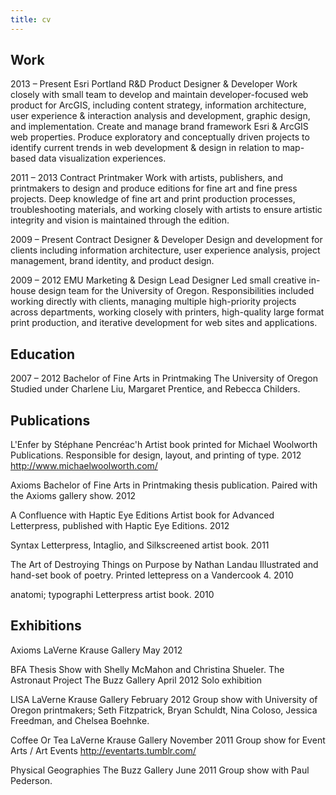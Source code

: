 ```yaml
---
title: cv
---
```


## Work

2013 – Present
Esri Portland R&D
Product Designer & Developer
Work closely with small team to develop and maintain developer-focused web product for ArcGIS, including content strategy, information architecture, user experience & interaction analysis and development, graphic design, and implementation. Create and manage brand framework Esri & ArcGIS web properties. Produce exploratory and conceptually driven projects to identify current trends in web development & design in relation to map-based data visualization experiences.

2011 – 2013
Contract Printmaker
Work with artists, publishers, and printmakers to design and produce editions for fine art and fine press projects. Deep knowledge of fine art and print production processes, troubleshooting
materials, and working closely with artists to ensure artistic integrity and vision is maintained through the edition.

2009 – Present
Contract Designer & Developer
Design and development for clients including information architecture, user experience analysis, project management, brand identity, and product design.

2009 – 2012
EMU Marketing & Design
Lead Designer
Led small creative in-house design team for the University of Oregon. Responsibilities included working directly with clients, managing multiple high-priority projects across departments, working closely with printers, high-quality large format print production, and iterative development for web sites and applications.

## Education

2007 – 2012
Bachelor of Fine Arts in Printmaking
The University of Oregon
Studied under Charlene Liu, Margaret Prentice, and Rebecca Childers.

## Publications
L'Enfer
by Stéphane Pencréac'h
Artist book printed for Michael Woolworth Publications. Responsible for design, layout, and printing of type.
2012
http://www.michaelwoolworth.com/

Axioms
Bachelor of Fine Arts in Printmaking thesis publication. Paired with the Axioms gallery show.
2012

A Confluence
with Haptic Eye Editions
Artist book for Advanced Letterpress, published with Haptic Eye Editions.
2012

Syntax
Letterpress, Intaglio, and Silkscreened artist book.
2011

The Art of Destroying Things on Purpose
by Nathan Landau
Illustrated and hand-set book of poetry. Printed lettepress on a Vandercook 4.
2010

anatomi; typographi
Letterpress artist book.
2010

## Exhibitions
Axioms
LaVerne Krause Gallery
May 2012

BFA Thesis Show with Shelly McMahon and Christina Shueler.
The Astronaut Project
The Buzz Gallery
April 2012
Solo exhibition

LISA
LaVerne Krause Gallery
February 2012
Group show with University of Oregon printmakers; Seth Fitzpatrick, Bryan Schuldt, Nina Coloso, Jessica Freedman, and Chelsea Boehnke.

Coffee Or Tea
LaVerne Krause Gallery
November 2011
Group show for Event Arts / Art Events
http://eventarts.tumblr.com/

Physical Geographies
The Buzz Gallery
June 2011
Group show with Paul Pederson.